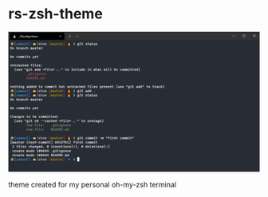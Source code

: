 # rs-zsh-theme

![Terminal screenshot](./screenshot.png 'Terminal screenshot')

theme created for my personal oh-my-zsh terminal
